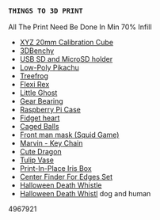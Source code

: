 ### `THINGS TO 3D PRINT`

All The Print Need Be Done In Min 70% Infill

+ [XYZ 20mm Calibration Cube](https://www.thingiverse.com/thing:1278865)
+ [3DBenchy](https://www.thingiverse.com/thing:763622)
+ [USB SD and MicroSD holder](https://www.thingiverse.com/thing:2637487)
+ [Low-Poly Pikachu](https://www.thingiverse.com/thing:376601)
+ [Treefrog](https://www.thingiverse.com/thing:18479)
+ [Flexi Rex](https://www.thingiverse.com/thing:2738211)
+ [Little Ghost](https://www.thingiverse.com/thing:4966110)
+ [Gear Bearing](https://www.thingiverse.com/thing:53451)
+ [Raspberry Pi Case](https://www.thingiverse.com/thing:922740)
+ [Fidget heart](https://www.thingiverse.com/thing:4948938)
+ [Caged Balls](https://www.thingiverse.com/thing:4969604)
+ [Front man mask (Squid Game)](https://www.thingiverse.com/thing:4971237)
+ [Marvin - Key Chain](https://www.thingiverse.com/thing:215703)
+ [Cute Dragon](https://www.thingiverse.com/thing:1624412)
+ [Tulip Vase](https://www.thingiverse.com/thing:4965156)
+ [Print-In-Place Iris Box](https://www.thingiverse.com/thing:1817180)
+ [ Center Finder For Edges Set](https://www.thingiverse.com/thing:2199356)
+ [Halloween Death Whistle](https://www.thingiverse.com/thing:4965101)
+ [Halloween Death Whistl](https://www.thingiverse.com/thing:4965101)
dog and human


4967921
